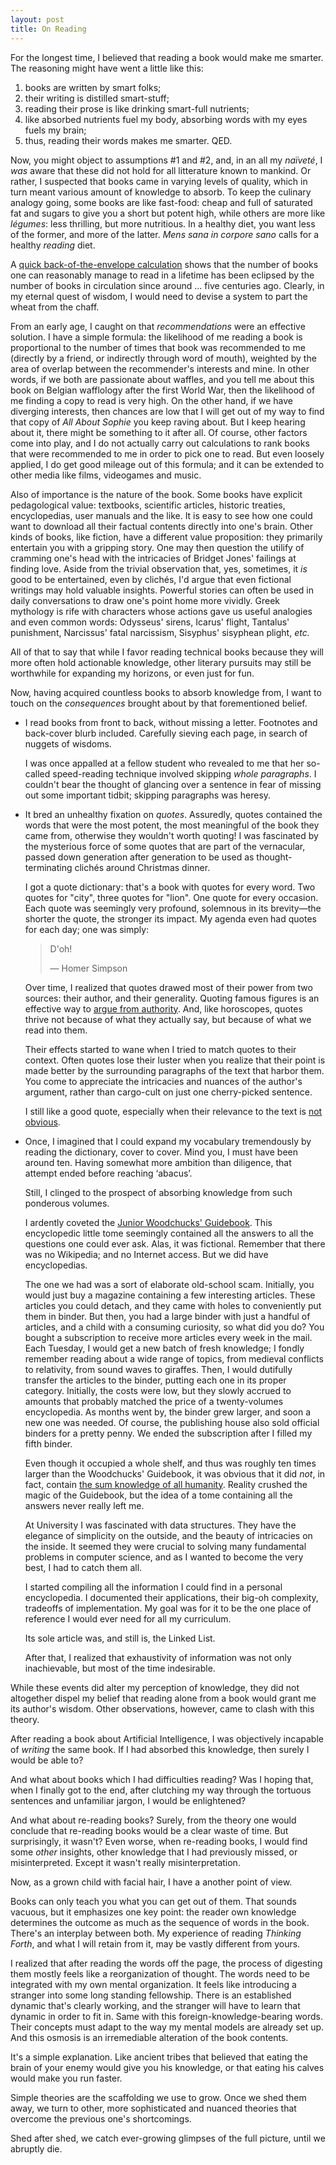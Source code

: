 ```yaml
---
layout: post
title: On Reading
---
```


For the longest time, I believed that reading a book would make me smarter.  The
reasoning might have went a little like this:

1. books are written by smart folks;
2. their writing is distilled smart-stuff;
3. reading their prose is like drinking smart-full nutrients;
4. like absorbed nutrients fuel my body, absorbing words with my eyes fuels my
   brain;
5. thus, reading their words makes me smarter.  QED.

Now, you might object to assumptions #1 and #2, and, in an all my *naïveté*, I
*was* aware that these did not hold for all litterature known to mankind.  Or
rather, I suspected that books came in varying levels of quality, which in turn
meant various amount of knowledge to absorb.  To keep the culinary analogy
going, some books are like fast-food: cheap and full of saturated fat and sugars
to give you a short but potent high, while others are more like *légumes*: less
thrilling, but more nutritious.  In a healthy diet, you want less of the former,
and more of the latter.  *Mens sana in corpore sano* calls for a healthy
*reading* diet.

A [quick back-of-the-envelope calculation](https://what-if.xkcd.com/76/) shows
that the number of books one can reasonably manage to read in a lifetime has
been eclipsed by the number of books in circulation since around ... five
centuries ago.  Clearly, in my eternal quest of wisdom, I would need to devise a
system to part the wheat from the chaff.

From an early age, I caught on that *recommendations* were an effective
solution.  I have a simple formula: the likelihood of me reading a book is
proportional to the number of times that book was recommended to me (directly by
a friend, or indirectly through word of mouth), weighted by the area of overlap
between the recommender's interests and mine.  In other words, if we both are
passionate about waffles, and you tell me about this book on Belgian wafflology
after the first World War, then the likelihood of me finding a copy to read is
very high.  On the other hand, if we have diverging interests, then chances are
low that I will get out of my way to find that copy of *All About Sophie* you
keep raving about.  But I keep hearing about it, there might be something to it
after all.  Of course, other factors come into play, and I do not actually carry
out calculations to rank books that were recommended to me in order to pick one
to read.  But even loosely applied, I do get good mileage out of this formula;
and it can be extended to other media like films, videogames and music.

Also of importance is the nature of the book.  Some books have explicit
pedagological value: textbooks, scientific articles, historic treaties,
encyclopedias, user manuals and the like.  It is easy to see how one could want
to download all their factual contents directly into one's brain.  Other kinds
of books, like fiction, have a different value proposition: they primarily
entertain you with a gripping story.  One may then question the utilify of
cramming one's head with the intricacies of Bridget Jones' failings at finding
love.  Aside from the trivial observation that, yes, sometimes, it *is* good to
be entertained, even by clichés, I'd argue that even fictional writings may hold
valuable insights.  Powerful stories can often be used in daily conversations to
draw one's point home more vividly.  Greek mythology is rife with characters
whose actions gave us useful analogies and even common words: Odysseus' sirens,
Icarus' flight, Tantalus' punishment, Narcissus' fatal narcissism, Sisyphus'
sisyphean plight, *etc.*

All of that to say that while I favor reading technical books because they will
more often hold actionable knowledge, other literary pursuits may still be
worthwhile for expanding my horizons, or even just for fun.

Now, having acquired countless books to absorb knowledge from, I want to touch
on the *consequences* brought about by that forementioned belief.

- I read books from front to back, without missing a letter.  Footnotes and
  back-cover blurb included.  Carefully sieving each page, in search of nuggets
  of wisdoms.

  I was once appalled at a fellow student who revealed to me that her so-called
  speed-reading technique involved skipping *whole paragraphs*.  I couldn't bear
  the thought of glancing over a sentence in fear of missing out some important
  tidbit; skipping paragraphs was heresy.

- It bred an unhealthy fixation on *quotes*.  Assuredly, quotes contained the
  words that were the most potent, the most meaningful of the book they came
  from, otherwise they wouldn't worth quoting!  I was fascinated by the mysterious
  force of some quotes that are part of the vernacular, passed down generation
  after generation to be used as thought-terminating clichés around Christmas
  dinner.

  I got a quote dictionary: that's a book with quotes for every word.  Two
  quotes for "city", three quotes for "lion".  One quote for every occasion.
  Each quote was seemingly very profound, solemnous in its brevity—the shorter
  the quote, the stronger its impact.  My agenda even had quotes for each day;
  one was simply:

  > D'oh!
  >
  > — Homer Simpson

  Over time, I realized that quotes drawed most of their power from two sources:
  their author, and their generality.  Quoting famous figures is an effective
  way to [argue from authority][]. And, like horoscopes, quotes thrive not
  because of what they actually say, but because of what we read into them.

  Their effects started to wane when I tried to match quotes to their context.
  Often quotes lose their luster when you realize that their point is made
  better by the surrounding paragraphs of the text that harbor them.  You come
  to appreciate the intricacies and nuances of the author's argument, rather
  than cargo-cult on just one cherry-picked sentence.

  I still like a good quote, especially when their relevance to the text is [not
  obvious][cheeky-quote].

- Once, I imagined that I could expand my vocabulary tremendously by reading the
  dictionary, cover to cover.  Mind you, I must have been around ten.  Having
  somewhat more ambition than diligence, that attempt ended before reaching
  ‘abacus’.

  Still, I clinged to the prospect of absorbing knowledge from such ponderous
  volumes.

  I ardently coveted the [Junior Woodchucks' Guidebook][the-book].  This
  encyclopedic little tome seemingly contained all the answers to all the
  questions one could ever ask.  Alas, it was fictional.  Remember that there
  was no Wikipedia; and no Internet access.  But we did have encyclopedias.

  The one we had was a sort of elaborate old-school scam.  Initially, you would
  just buy a magazine containing a few interesting articles.  These articles you
  could detach, and they came with holes to conveniently put them in binder.
  But then, you had a large binder with just a handful of articles, and a child
  with a consuming curiosity, so what did you do?  You bought a subscription to
  receive more articles every week in the mail.  Each Tuesday, I would get a new
  batch of fresh knowledge; I fondly remember reading about a wide range of
  topics, from medieval conflicts to relativity, from sound waves to giraffes.
  Then, I would dutifully transfer the articles to the binder, putting each one
  in its proper category.  Initially, the costs were low, but they slowly
  accrued to amounts that probably matched the price of a twenty-volumes
  encyclopedia.  As months went by, the binder grew larger, and soon a new one
  was needed.  Of course, the publishing house also sold official binders for a
  pretty penny.  We ended the subscription after I filled my fifth binder.

  Even though it occupied a whole shelf, and thus was roughly ten times larger
  than the Woodchucks' Guidebook, it was obvious that it did *not*, in fact,
  contain [the sum knowledge of all humanity][alexandria].  Reality crushed the
  magic of the Guidebook, but the idea of a tome containing all the answers
  never really left me.

  At University I was fascinated with data structures.  They have the elegance
  of simplicity on the outside, and the beauty of intricacies on the inside.  It
  seemed they were crucial to solving many fundamental problems in computer
  science, and as I wanted to become the very best, I had to catch them all.

  I started compiling all the information I could find in a personal
  encyclopedia.  I documented their applications, their big-oh complexity,
  tradeoffs of implementation.  My goal was for it to be the one place of
  reference I would ever need for all my curriculum.

  Its sole article was, and still is, the Linked List.

  After that, I realized that exhaustivity of information was not only
  inachievable, but most of the time indesirable.

<!-- - It led me to believe there was an *objective meaning* to any book, one single -->
<!--   interpretation of fiction that could be agreed upon.  Often, the one -->
<!--   interpretation intended by the author. -->

While these events did alter my perception of knowledge, they did not altogether
dispel my belief that reading alone from a book would grant me its author's
wisdom.  Other observations, however, came to clash with this theory.

After reading a book about Artificial Intelligence, I was objectively incapable
of *writing* the same book.  If I had absorbed this knowledge, then surely I
would be able to?

And what about books which I had difficulties reading?  Was I hoping that, when
I finally got to the end, after clutching my way through the tortuous sentences
and unfamiliar jargon, I would be enlightened?

And what about re-reading books?  Surely, from the theory one would conclude
that re-reading books would be a clear waste of time.  But surprisingly, it
wasn't?  Even worse, when re-reading books, I would find some *other* insights,
other knowledge that I had previously missed, or misinterpreted.  Except it
wasn't really misinterpretation.

Now, as a grown child with facial hair, I have a another point of view.

Books can only teach you what you can get out of them.  That sounds vacuous, but
it emphasizes one key point: the reader own knowledge determines the outcome as
much as the sequence of words in the book.  There's an interplay between both.
My experience of reading *Thinking Forth*, and what I will retain from it, may
be vastly different from yours.

I realized that after reading the words off the page, the process of digesting
them mostly feels like a reorganization of thought.  The words need to be
integrated with my own mental organization.  It feels like introducing a
stranger into some long standing fellowship.  There is an established dynamic
that's clearly working, and the stranger will have to learn that dynamic in
order to fit in.  Same with this foreign-knowledge-bearing words.  Their
concepts must adapt to the way my mental models are already set up.  And this
osmosis is an irremediable alteration of the book contents.



It's a simple explanation.  Like ancient tribes that believed that eating the
brain of your enemy would give you his knowledge, or that eating his calves
would make you run faster.

Simple theories are the scaffolding we use to grow.  Once we shed them away, we
turn to other, more sophisticated and nuanced theories that overcome the
previous one's shortcomings.

Shed after shed, we catch ever-growing glimpses of the full picture, until we
abruptly die.

[argue from authority]: https://en.wikipedia.org/wiki/Argument_from_authority
[cheeky-quote]: /phd-manuscript/#variations
[the-book]: https://en.wikipedia.org/wiki/Junior_Woodchucks#Junior_Woodchucks'_Guidebook
[alexandria]: https://en.wikipedia.org/wiki/Guardians_of_the_Lost_Library
